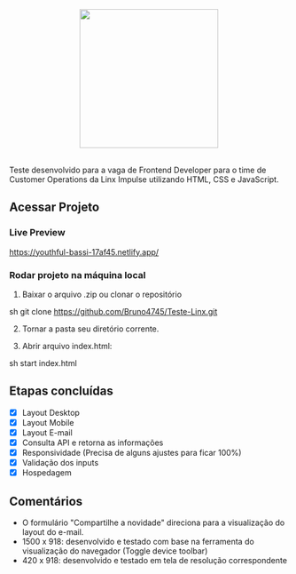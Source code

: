 <div align="center">
<img src="https://www.linx.com.br/app/themes/linx/crystals/dist/assets/static/logo.png" width="250" height="auto"/>
</div>

<br />

Teste desenvolvido para a vaga de Frontend Developer para o time de Customer Operations da Linx Impulse utilizando HTML, CSS e JavaScript. 

## Acessar Projeto

### Live Preview

https://youthful-bassi-17af45.netlify.app/


### Rodar projeto na máquina local

1. Baixar o arquivo .zip ou clonar o repositório

sh
git clone https://github.com/Bruno4745/Teste-Linx.git

2. Tornar a pasta seu diretório corrente.

3. Abrir arquivo index.html:

sh
start index.html


## Etapas concluídas
- [x] Layout Desktop
- [x] Layout Mobile
- [x] Layout E-mail
- [x] Consulta API e retorna as informações
- [x] Responsividade (Precisa de alguns ajustes para ficar 100%)
- [x] Validação dos inputs
- [x] Hospedagem

## Comentários
- O formulário "Compartilhe a novidade" direciona para a visualização do layout do e-mail.
- 1500 x 918: desenvolvido e testado com base na ferramenta do visualização do navegador (Toggle device toolbar)
- 420 x 918: desenvolvido e testado em tela de resolução correspondente